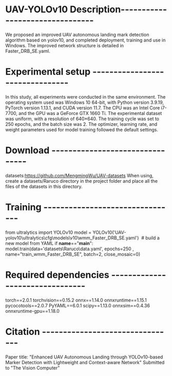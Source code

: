 # UAV-YOLOv10 Description--------------------------------
We proposed an improved UAV autonomous landing mark detection algorithm based on yolov10, and completed deployment, training and use in Windows. The improved network structure is detailed in Faster_DRB_SE.yaml.

# Experimental setup --------------------------------
In this study, all experiments were conducted in the same environment. The operating system used was Windows 10 64-bit, with Python version 3.9.19, PyTorch version 1.13.1, and CUDA version 11.7. The CPU was an Intel Core i7-7700, and the GPU was a GeForce GTX 1660 Ti. The experimental dataset was uniform, with a resolution of 640×640. The training cycle was set to 250 epochs, and the batch size was 2. The optimizer, learning rate, and weight parameters used for model training followed the default settings.

# Download --------------------------------
datasets:https://github.com/MengmingWu/UAV-datasets
When using, create a datasets/Raruco directory in the project folder and place all the files of the datasets in this directory.

# Training --------------------------------
from ultralytics import YOLOv10
model = YOLOv10('UAV-yolov10\ultralytics\cfg\models\v10\wmm_Faster_DRB_SE.yaml')  # build a new model from YAML
if __name__=="__main__":
    model.train(data='datasets\Raruco\data.yaml', epochs=250 , name="train_wmm_Faster_DRB_SE", batch=2, close_mosaic=0)

# Required dependencies --------------------------------
torch==2.0.1
torchvision==0.15.2
onnx==1.14.0
onnxruntime==1.15.1
pycocotools==2.0.7
PyYAML==6.0.1
scipy==1.13.0
onnxsim==0.4.36
onnxruntime-gpu==1.18.0

# Citation --------------------------------
Paper title: "Enhanced UAV Autonomous Landing through YOLOv10-based Marker Detection with Lightweight and Context-aware Network"
Submitted to "The Vision Computer"
